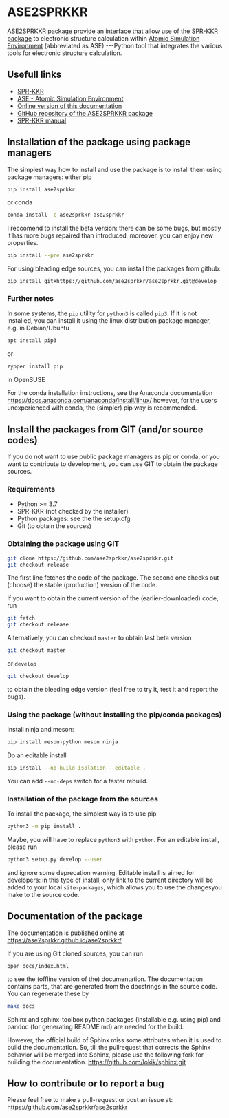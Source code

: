 # ASE2SPRKKR

ASE2SPRKKR package provide an interface that allow use of the [SPR-KKR
package](https://www.ebert.cup.uni-muenchen.de/index.php/en/software-en/13-sprkkr)
to electronic structure calculation within [Atomic Simulation
Environment](https://wiki.fysik.dtu.dk/ase/) (abbreviated as ASE)
\-\--Python tool that integrates the various tools for electronic
structure calculation.

## Usefull links

-   [SPR-KKR](https://ebert.cup.uni-muenchen.de/index.php/en/software-en/13-sprkkr)
-   [ASE - Atomic Simulation
    Environment](https://wiki.fysik.dtu.dk/ase/)
-   [Online version of this
    documentation](https://ase2sprkkr.github.io/ase2sprkkr/)
-   [GitHub repository of the ASE2SPRKKR
    package](https://github.com/ase2sprkkr/ase2sprkkr/)
-   [SPR-KKR
    manual](https://www.ebert.cup.uni-muenchen.de/index.php/en/repository/func-startdown/251/lang,en-gb/)

## Installation of the package using package managers

The simplest way how to install and use the package is to install them
using package managers: either pip

``` bash
pip install ase2sprkkr
```

or conda

``` bash
conda install -c ase2sprkkr ase2sprkkr
```

I reccomend to install the beta version: there can be some bugs, but mostly it has
more bugs repaired than introduced, moreover, you can enjoy new properties.

``` bash
pip install --pre ase2sprkkr
```

For using bleading edge sources, you can install the packages from github:
```base
pip install git+https://github.com/ase2sprkkr/ase2sprkkr.git@develop
```


### Further notes

In some systems, the `pip` utility for `python3` is called `pip3`. If it
is not installed, you can install it using the linux distribution
package manager, e.g. in Debian/Ubuntu

``` bash
apt install pip3
```

or

``` bash
zypper install pip
```

in OpenSUSE

For the conda installation instructions, see the Anaconda documentation
<https://docs.anaconda.com/anaconda/install/linux/> however, for the
users unexperienced with conda, the (simpler) pip way is recommended.

## Install the packages from GIT (and/or source codes)

If you do not want to use public package managers as pip or conda, or
you want to contribute to development, you can use GIT to obtain the
package sources.

### Requirements

-   Python \>= 3.7
-   SPR-KKR (not checked by the installer)
-   Python packages: see the the setup.cfg
-   Git (to obtain the sources)

### Obtaining the package using GIT

``` bash
git clone https://github.com/ase2sprkkr/ase2sprkkr.git
git checkout release
```

The first line fetches the code of the package. The second one checks
out (choose) the stable (production) version of the code.

If you want to obtain the current version of the (earlier-downloaded)
code, run

``` bash
git fetch
git checkout release
```

Alternatively, you can checkout ``master`` to obtain last beta version

``` bash
git checkout master
```

or ``develop``

``` bash
git checkout develop
```

to obtain the bleeding edge version (feel free to try it, test it and
report the bugs).

### Using the package (without installing the pip/conda packages)

Install ninja and meson:
``` bash
pip install meson-python meson ninja
```

Do an editable install

``` bash
pip install --no-build-isolation --editable .
```
You can add ``--no-deps`` switch for a faster rebuild.


### Installation of the package from the sources

To install the package, the simplest way is to use pip

``` bash
python3 -m pip install .
```

Maybe, you will have to replace `python3` with `python`. For an editable
install, please run

``` bash
python3 setup.py develop --user
```

and ignore some deprecation warning. Editable install is aimed for
developers: in this type of install, only link to the current directory
will be added to your local `site-packages`, which allows you to use the
changesyou make to the source code.

## Documentation of the package

The documentation is published online at
<https://ase2sprkkr.github.io/ase2sprkkr/>

If you are using Git cloned sources, you can run

    open docs/index.html

to see the (offline version of the) documentation. The documentation
contains parts, that are generated from the docstrings in the source
code. You can regenerate these by

``` bash
make docs
```

Sphinx and sphinx-toolbox python packages (installable e.g. using pip)
and pandoc (for generating README.md) are needed for the build.

However, the official build of Sphinx miss some attributes when it is
used to build the documentation. So, till the pullrequest that corrects
the Sphinx behavior will be merged into Sphinx, please use the following
fork for building the documentation.
<https://github.com/lokik/sphinx.git>

## How to contribute or to report a bug

Please feel free to make a pull-request or post an issue at:
<https://github.com/ase2sprkkr/ase2sprkkr>
